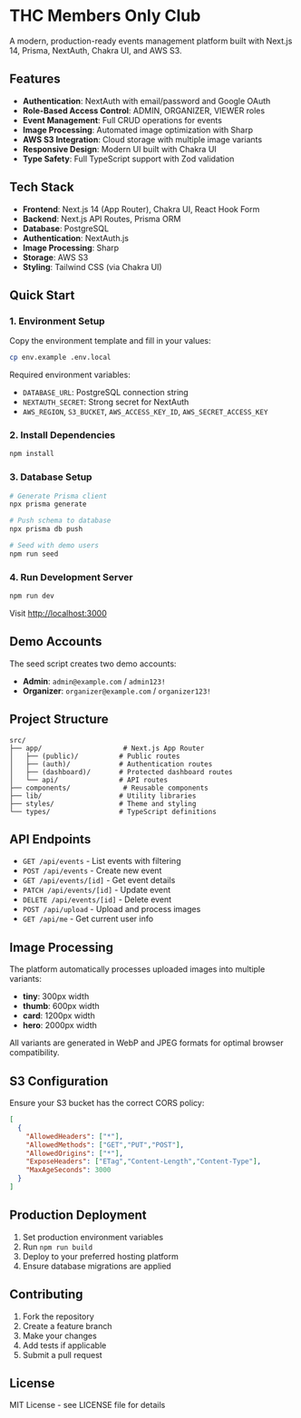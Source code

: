 # THC Members Only Club

A modern, production-ready events management platform built with Next.js 14, Prisma, NextAuth, Chakra UI, and AWS S3.

## Features

- **Authentication**: NextAuth with email/password and Google OAuth
- **Role-Based Access Control**: ADMIN, ORGANIZER, VIEWER roles
- **Event Management**: Full CRUD operations for events
- **Image Processing**: Automated image optimization with Sharp
- **AWS S3 Integration**: Cloud storage with multiple image variants
- **Responsive Design**: Modern UI built with Chakra UI
- **Type Safety**: Full TypeScript support with Zod validation

## Tech Stack

- **Frontend**: Next.js 14 (App Router), Chakra UI, React Hook Form
- **Backend**: Next.js API Routes, Prisma ORM
- **Database**: PostgreSQL
- **Authentication**: NextAuth.js
- **Image Processing**: Sharp
- **Storage**: AWS S3
- **Styling**: Tailwind CSS (via Chakra UI)

## Quick Start

### 1. Environment Setup

Copy the environment template and fill in your values:

```bash
cp env.example .env.local
```

Required environment variables:
- `DATABASE_URL`: PostgreSQL connection string
- `NEXTAUTH_SECRET`: Strong secret for NextAuth
- `AWS_REGION`, `S3_BUCKET`, `AWS_ACCESS_KEY_ID`, `AWS_SECRET_ACCESS_KEY`

### 2. Install Dependencies

```bash
npm install
```

### 3. Database Setup

```bash
# Generate Prisma client
npx prisma generate

# Push schema to database
npx prisma db push

# Seed with demo users
npm run seed
```

### 4. Run Development Server

```bash
npm run dev
```

Visit [http://localhost:3000](http://localhost:3000)

## Demo Accounts

The seed script creates two demo accounts:

- **Admin**: `admin@example.com` / `admin123!`
- **Organizer**: `organizer@example.com` / `organizer123!`

## Project Structure

```
src/
├── app/                    # Next.js App Router
│   ├── (public)/          # Public routes
│   ├── (auth)/            # Authentication routes
│   ├── (dashboard)/       # Protected dashboard routes
│   └── api/               # API routes
├── components/             # Reusable components
├── lib/                   # Utility libraries
├── styles/                # Theme and styling
└── types/                 # TypeScript definitions
```

## API Endpoints

- `GET /api/events` - List events with filtering
- `POST /api/events` - Create new event
- `GET /api/events/[id]` - Get event details
- `PATCH /api/events/[id]` - Update event
- `DELETE /api/events/[id]` - Delete event
- `POST /api/upload` - Upload and process images
- `GET /api/me` - Get current user info

## Image Processing

The platform automatically processes uploaded images into multiple variants:
- **tiny**: 300px width
- **thumb**: 600px width  
- **card**: 1200px width
- **hero**: 2000px width

All variants are generated in WebP and JPEG formats for optimal browser compatibility.

## S3 Configuration

Ensure your S3 bucket has the correct CORS policy:

```json
[
  {
    "AllowedHeaders": ["*"],
    "AllowedMethods": ["GET","PUT","POST"],
    "AllowedOrigins": ["*"],
    "ExposeHeaders": ["ETag","Content-Length","Content-Type"],
    "MaxAgeSeconds": 3000
  }
]
```

## Production Deployment

1. Set production environment variables
2. Run `npm run build`
3. Deploy to your preferred hosting platform
4. Ensure database migrations are applied

## Contributing

1. Fork the repository
2. Create a feature branch
3. Make your changes
4. Add tests if applicable
5. Submit a pull request

## License

MIT License - see LICENSE file for details
